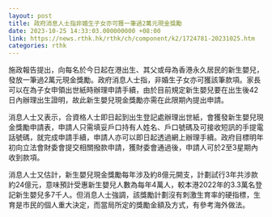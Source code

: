 ```yaml
---
layout: post
title: 政府消息人士指非婚生子女亦可獲一筆過2萬元現金獎勵
date: 2023-10-25 14:33:03.000000000 +08:00
link: https://news.rthk.hk/rthk/ch/component/k2/1724781-20231025.htm
categories: rthk
---
```


施政報告提出，向每名於今日起在港出生、其父或母為香港永久居民的新生嬰兒，發放一筆過2萬元現金獎勵。政府消息人士指，非婚生子女亦可獲該筆款項。家長可以在為子女申領出世紙時辦理申請手續，由於目前規定新生嬰兒要在出生後42日內辦理出生證明，故此新生嬰兒現金獎勵亦需在此限期內提出申請。

消息人士又表示，合資格人士即日起到出生登記處辦理出世紙，會獲發新生嬰兒現金獎勵申請表，申請人只需填妥戶口持有人姓名、戶口號碼及可接收短訊的手提電話號碼，就完成申請手續，申請人亦可以即日起透過網上辦理手續。政府目標明年初向立法會財委會提交相關撥款申請，獲財委會通過後，申請人可於2至3星期內收到款項。

消息人士又估計，新生嬰兒現金獎勵每年涉及約8億元開支，計劃試行3年共涉款約24億元，意味預計受惠新生嬰兒人數為每年4萬人，較本港2022年的3.3萬名登記新生嬰兒多7千人。但消息人士強調，該獎勵計劃沒有刺激生育率的硬指標，生育是市民的個人重大決定，而當局所定的獎勵金額及方式，有參考海外做法。

